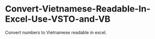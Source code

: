 # Convert-Vietnamese-Readable-In-Excel-Use-VSTO-and-VB
Convert numbers to Vietnamese readable in excel.
